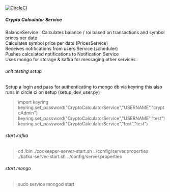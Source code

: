 

[![CircleCI](https://circleci.com/gh/athanikos/CryptoCalculatorService.svg?style=shield&circle-token=a7ee6cc5bd4367ac7d9c05ad2a5427d8068705c5)](https://app.circleci.com/pipelines/github/athanikos/CryptoCalculatorService)


##### Crypto Calculator Service
BalanceService : Calculates balance / roi based on transactions and symbol prices per date  
Calculates symbol price per date  (PricesService)   
Receives notifications from users Service (scheduler)   
Pushes calculated notifications  to Notification Service    
Uses mongo for storage & kafka for messaging other services

###### unit testing setup 
Setup a login and pass for authenticating to mongo db via keyring
this also runs in circle ci on setup (setup_dev_user.py)
> import keyring    
> keyring.set_password("CryptoCalculatorService","USERNAME","cryptoAdmin")
> keyring.set_password("CryptoCalculatorService","USERNAME","test")
> keyring.set_password("CryptoCalculatorService","test","test")


###### start kafka     
> cd <kafkadir>/bin 
> ./zookeeper-server-start.sh ../config/server.properties 
> ./kafka-server-start.sh ../config/server.properties 
###### start mongo 
> sudo service mongod start 



